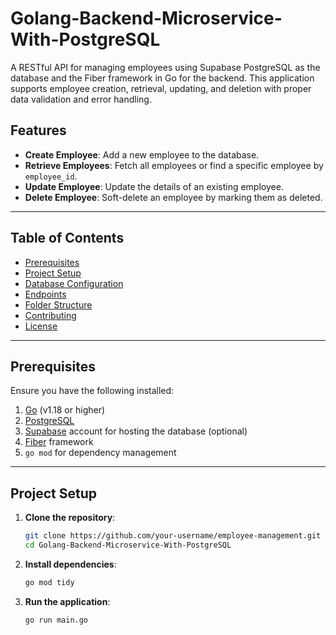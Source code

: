 # Golang-Backend-Microservice-With-PostgreSQL

A RESTful API for managing employees using Supabase PostgreSQL as the database and the Fiber framework in Go for the backend. This application supports employee creation, retrieval, updating, and deletion with proper data validation and error handling.

## Features

- **Create Employee**: Add a new employee to the database.
- **Retrieve Employees**: Fetch all employees or find a specific employee by `employee_id`.
- **Update Employee**: Update the details of an existing employee.
- **Delete Employee**: Soft-delete an employee by marking them as deleted.

---

## Table of Contents

- [Prerequisites](#prerequisites)
- [Project Setup](#project-setup)
- [Database Configuration](#database-configuration)
- [Endpoints](#endpoints)
- [Folder Structure](#folder-structure)
- [Contributing](#contributing)
- [License](#license)

---

## Prerequisites

Ensure you have the following installed:

1. [Go](https://golang.org/dl/) (v1.18 or higher)
2. [PostgreSQL](https://www.postgresql.org/)
3. [Supabase](https://supabase.com/) account for hosting the database (optional)
4. [Fiber](https://gofiber.io/) framework
5. `go mod` for dependency management

---

## Project Setup

1. **Clone the repository**:

   ```bash
   git clone https://github.com/your-username/employee-management.git
   cd Golang-Backend-Microservice-With-PostgreSQL
   
2. **Install dependencies**:

   ```bash
   go mod tidy
   
3. **Run the application**:

   ```bash
   go run main.go

